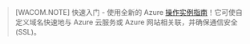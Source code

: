 ﻿
> [WACOM.NOTE]
> 快速入门 - 使用全新的 Azure [操作实例指南](https://support.microsoft.com/zh-CN/kb/2990804)！它可使自定义域名快速地与 Azure 云服务或 Azure 网站相关联，并确保通信安全 (SSL)。
